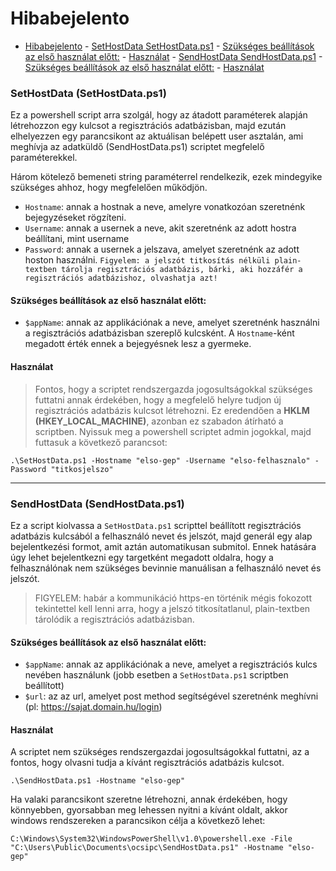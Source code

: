 # Hibabejelento
<!-- TOC -->
- [Hibabejelento](#hibabejelento)
        - [SetHostData SetHostData.ps1](#sethostdata-sethostdataps1)
            - [Szükséges beállítások az első használat előtt:](#sz%C3%BCks%C3%A9ges-be%C3%A1ll%C3%ADt%C3%A1sok-az-els%C5%91-haszn%C3%A1lat-el%C5%91tt)
            - [Használat](#haszn%C3%A1lat)
        - [SendHostData SendHostData.ps1](#sendhostdata-sendhostdataps1)
            - [Szükséges beállítások az első használat előtt:](#sz%C3%BCks%C3%A9ges-be%C3%A1ll%C3%ADt%C3%A1sok-az-els%C5%91-haszn%C3%A1lat-el%C5%91tt)
            - [Használat](#haszn%C3%A1lat)

<!-- /TOC -->

### SetHostData (SetHostData.ps1)

Ez a powershell script arra szolgál, hogy az átadott paraméterek alapján létrehozzon egy kulcsot a regisztrációs adatbázisban, majd ezután elhelyezzen egy parancsikont az aktuálisan belépett user asztalán, ami meghívja az adatküldő (SendHostData.ps1) scriptet megfelelő paraméterekkel.

Három kötelező bemeneti string paraméterrel rendelkezik, ezek mindegyike szükséges ahhoz, hogy megfelelően működjön.

- `Hostname`: annak a hostnak a neve, amelyre vonatkozóan szeretnénk bejegyzéseket rögzíteni.
- `Username`: annak a usernek a neve, akit szeretnénk az adott hostra beállítani, mint username
- `Password`: annak a usernek a jelszava, amelyet szeretnénk az adott hoston használni. `Figyelem: a jelszót titkosítás nélküli plain-textben tárolja regisztrációs adatbázis, bárki, aki hozzáfér a regisztrációs adatbázishoz, olvashatja azt!`

#### Szükséges beállítások az első használat előtt:
- `$appName`: annak az applikációnak a neve, amelyet szeretnénk használni a regisztrációs adatbázisban szereplő kulcsként. A `Hostname`-ként megadott érték ennek a bejegyésnek lesz a gyermeke.

#### Használat

>Fontos, hogy  a scriptet rendszergazda jogosultságokkal szükséges futtatni annak érdekében, hogy a megfelelő helyre tudjon új regisztrációs adatbázis kulcsot létrehozni. Ez eredendően a **HKLM (HKEY_LOCAL_MACHINE)**, azonban ez szabadon átírható a scriptben.
Nyissuk meg a powershell scriptet admin jogokkal, majd futtasuk a következő parancsot:

```
.\SetHostData.ps1 -Hostname "elso-gep" -Username "elso-felhasznalo" -Password "titkosjelszo"
```
---
### SendHostData (SendHostData.ps1)

Ez a script kiolvassa a `SetHostData.ps1` scripttel beállított regisztrációs adatbázis kulcsából a felhasználó nevet és jelszót, majd generál egy alap bejelentkezési formot, amit aztán automatikusan submitol. Ennek hatására úgy lehet bejelentkezni egy targetként megadott oldalra, hogy a felhasználónak nem szükséges bevinnie manuálisan a felhasználó nevet és jelszót.
>FIGYELEM: habár a kommunikáció https-en történik mégis fokozott tekintettel kell lenni arra, hogy a jelszó titkosítatlanul, plain-textben tárolódik a regisztrációs adatbázisban.

#### Szükséges beállítások az első használat előtt:
- `$appName`: annak az applikációnak a neve, amelyet a regisztrációs kulcs nevében használunk (jobb esetben a `SetHostData.ps1` scriptben beállított)
- `$url`: az az url, amelyet post method segítségével szeretnénk meghívni (pl: https://sajat.domain.hu/login)

#### Használat
A scriptet nem szükséges rendszergazdai jogosultságokkal futtatni, az a fontos, hogy olvasni tudja a kívánt regisztrációs adatbázis kulcsot.

```
.\SendHostData.ps1 -Hostname "elso-gep"
```

Ha valaki parancsikont szeretne létrehozni, annak érdekében, hogy könnyebben, gyorsabban meg lehessen nyitni a kívánt oldalt, akkor windows rendszereken a parancsikon célja a következő lehet:
```
C:\Windows\System32\WindowsPowerShell\v1.0\powershell.exe -File "C:\Users\Public\Documents\ocsipc\SendHostData.ps1" -Hostname "elso-gep"
